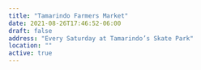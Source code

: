 ```yaml
---
title: "Tamarindo Farmers Market"
date: 2021-08-26T17:46:52-06:00
draft: false
address: "Every Saturday at Tamarindo’s Skate Park"
location: ""
active: true
---
```

